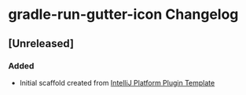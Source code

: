 <!-- Keep a Changelog guide -> https://keepachangelog.com -->

# gradle-run-gutter-icon Changelog

## [Unreleased]
### Added
- Initial scaffold created from [IntelliJ Platform Plugin Template](https://github.com/JetBrains/intellij-platform-plugin-template)
